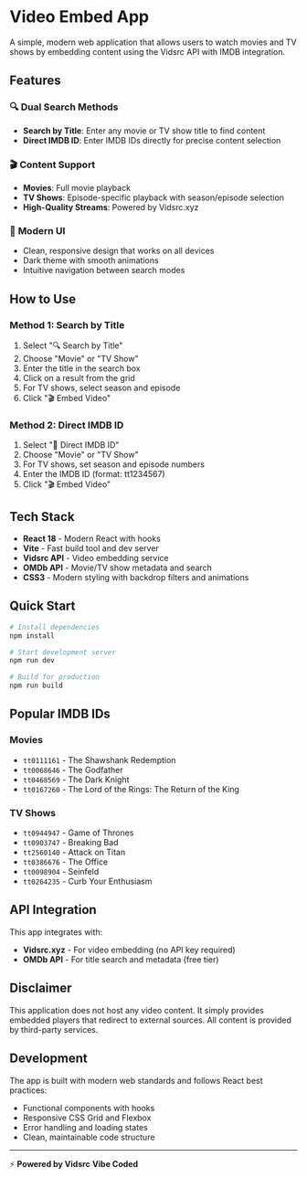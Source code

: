 # Video Embed App

A simple, modern web application that allows users to watch movies and TV shows by embedding content using the Vidsrc API with IMDB integration.

## Features

### 🔍 **Dual Search Methods**
- **Search by Title**: Enter any movie or TV show title to find content
- **Direct IMDB ID**: Enter IMDB IDs directly for precise content selection

### 🎬 **Content Support**
- **Movies**: Full movie playback
- **TV Shows**: Episode-specific playback with season/episode selection
- **High-Quality Streams**: Powered by Vidsrc.xyz

### 📱 **Modern UI**
- Clean, responsive design that works on all devices
- Dark theme with smooth animations
- Intuitive navigation between search modes

## How to Use

### Method 1: Search by Title
1. Select "🔍 Search by Title" 
2. Choose "Movie" or "TV Show"
3. Enter the title in the search box
4. Click on a result from the grid
5. For TV shows, select season and episode
6. Click "🎬 Embed Video"

### Method 2: Direct IMDB ID
1. Select "🎯 Direct IMDB ID"
2. Choose "Movie" or "TV Show" 
3. For TV shows, set season and episode numbers
4. Enter the IMDB ID (format: tt1234567)
5. Click "🎬 Embed Video"

## Tech Stack

- **React 18** - Modern React with hooks
- **Vite** - Fast build tool and dev server
- **Vidsrc API** - Video embedding service
- **OMDb API** - Movie/TV show metadata and search
- **CSS3** - Modern styling with backdrop filters and animations

## Quick Start

```bash
# Install dependencies
npm install

# Start development server
npm run dev

# Build for production
npm run build
```

## Popular IMDB IDs

### Movies
- `tt0111161` - The Shawshank Redemption
- `tt0068646` - The Godfather  
- `tt0468569` - The Dark Knight
- `tt0167260` - The Lord of the Rings: The Return of the King

### TV Shows
- `tt0944947` - Game of Thrones
- `tt0903747` - Breaking Bad
- `tt2560140` - Attack on Titan
- `tt0386676` - The Office
- `tt0098904` - Seinfeld
- `tt0264235` - Curb Your Enthusiasm

## API Integration

This app integrates with:
- **Vidsrc.xyz** - For video embedding (no API key required)
- **OMDb API** - For title search and metadata (free tier)

## Disclaimer

This application does not host any video content. It simply provides embedded players that redirect to external sources. All content is provided by third-party services.

## Development

The app is built with modern web standards and follows React best practices:
- Functional components with hooks
- Responsive CSS Grid and Flexbox
- Error handling and loading states
- Clean, maintainable code structure

---

⚡ **Powered by Vidsrc** **Vibe Coded**
